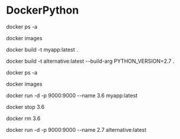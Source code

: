 # DockerPython

docker ps -a

docker images

docker build -t myapp:latest .

docker build -t alternative:latest --build-arg PYTHON_VERSION=2.7 .

docker ps -a

docker images

docker run -d -p 9000:9000 --name 3.6 myapp:latest

docker stop 3.6

docker rm 3.6

docker run -d -p 9000:9000 --name 2.7 alternative:latest
